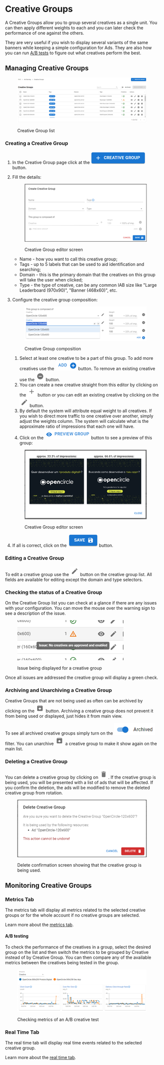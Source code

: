 # Creative Groups

A Creative Groups allow you to group several creatives as a single unit. You can then apply different weights to each and you can later check the performance of one against the others.

They are very useful if you wish to display several variants of the same banners while keeping a simple configuration for Ads. They are also how you can run [A/B tests](creative-groups.md#a-b-testing) to figure out what creatives perform the best.

## Managing Creative Groups

<figure><img src="../../.gitbook/assets/image.png" alt=""><figcaption><p>Creative Group list</p></figcaption></figure>

### Creating a Creative Group

1. In the Creative Group page click at the <img src="../../.gitbook/assets/create creative group.png" alt="Save" data-size="line"> button.
2.  Fill the details:

    <figure><img src="../../.gitbook/assets/image (2).png" alt=""><figcaption><p>Creative Group editor screen</p></figcaption></figure>

    * Name - how you want to call this creative group;
    * Tags - up to 5 labels that can be used to aid identification and searching;
    * Domain - this is the primary domain that the creatives on this group will take the user when clicked;
    * Type - the type of creative, can be any common IAB size like "Large Leaderboard (970x90)", "Banner (468x60)", etc.
3.  Configure the creative group composition:

    <figure><img src="../../.gitbook/assets/image (3).png" alt=""><figcaption><p>Creative Group composition</p></figcaption></figure>

    1. Select at least one creative to be a part of this group. To add more creatives use the <img src="../../.gitbook/assets/add.png" alt="Add" data-size="line"> button. To remove an existing creative use the <img src="../../.gitbook/assets/remove.png" alt="Remove" data-size="line"> button.
    2. You can create a new creative straight from this editor by clicking on the <img src="../../.gitbook/assets/create.png" alt="Create" data-size="line"> button or you can edit an existing creative by clicking on the <img src="../../.gitbook/assets/edit.png" alt="Edit" data-size="line"> button.
    3. By default the system will attribute equal weight to all creatives. If you wish to direct more traffic to one creative over another, simply adjust the weights column. The system will calculate what is the approximate ratio of impressions that each one will have.
    4. Click on the ![Preview Group](<../../.gitbook/assets/preview group.png>) button to see a preview of this group:

    <figure><img src="../../.gitbook/assets/creative group preview.png" alt=""><figcaption><p>Creative Group editor screen</p></figcaption></figure>
4. If all is correct, click on the <img src="../../.gitbook/assets/save.png" alt="Save" data-size="line"> button.

### Editing a Creative Group

To edit a creative group use the <img src="../../.gitbook/assets/edit.png" alt="Edit" data-size="line"> button on the creative group list. All fields are available for editing except the domain and type selectors.

### Checking the status of a Creative Group

On the Creative Group list you can check at a glance if there are any issues with your configuration. You can move the mouse over the warning sign to see a description of the issue.

<figure><img src="../../.gitbook/assets/image (1).png" alt=""><figcaption><p>Issue being displayed for a creative group</p></figcaption></figure>

Once all issues are addressed the creative group will display a green check.

### Archiving and Unarchiving a Creative Group

Creative Groups that are not being used as often can be archived by clicking on the <img src="../../.gitbook/assets/archive.png" alt="Archive" data-size="line"> button. Archiving a creative group does not prevent it from being used or displayed, just hides it from main view.

To see all archived creative groups simply turn on the <img src="../../.gitbook/assets/archive filter.png" alt="Archived" data-size="line"> filter. You can unarchive <img src="../../.gitbook/assets/unarchive.png" alt="Unarchive" data-size="line"> a creative group to make it show again on the main list.

### Deleting a Creative Group

You can delete a creative group by clicking on <img src="../../.gitbook/assets/delete.png" alt="Delete" data-size="line">. If the creative group is being used, you will be presented with a list of ads that will be affected. If you confirm the deletion, the ads will be modified to remove the deleted creative group from rotation.

<figure><img src="../../.gitbook/assets/image (9).png" alt=""><figcaption><p>Delete confirmation screen showing that the creative group is being used.</p></figcaption></figure>

## Monitoring Creative Groups

### Metrics Tab

The metrics tab will display all metrics related to the selected creative groups or for the whole account if no creative groups are selected.

Learn more about the [metrics tab](../monitoring/metrics-tab.md).

#### A/B testing

To check the performance of the creatives in a group, select the desired group on the list and then switch the metrics to be grouped by Creative instead of by Creative Group. You can then compare any of the available metrics between the creatives being tested in the group.

<figure><img src="../../.gitbook/assets/image (4).png" alt=""><figcaption><p>Checking metrics of an A/B creative test</p></figcaption></figure>

### Real Time Tab

The real time tab will display real time events related to the selected creative group.

Learn more about the [real time tab](../monitoring/real-time-tab.md).
